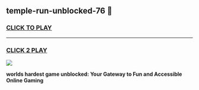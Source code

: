 
## temple-run-unblocked-76 👋
<h3>
<a href="https://premium.freeplayer.one?title=temple-run-unblocked-76&ref=14F">CLICK TO PLAY</a></h3>
<hr>

<h3>
<a href="https://premium.freeplayer.one?title=temple-run-unblocked-76&ref=14F">CLICK 2 PLAY</a>
  
</h3>

<a href="https://premium.freeplayer.one?title=temple-run-unblocked-76&ref=12F/"><img src="https://clearcache.store/games.png"></a>


**worlds hardest game unblocked: Your Gateway to Fun and Accessible Online Gaming**

